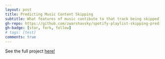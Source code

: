 ```yaml
---
layout: post
title: Predicting Music Content Skipping
subtitle: What features of music contibute to that track being skipped?
gh-repo: https://github.com/zwarshavsky/spotify-playlist-skipping-predictions
gh-badge: [star, fork, follow]
# tags: [test]
comments: true
---
```


See the full project [here!](https://playlist-predictions.herokuapp.com/)